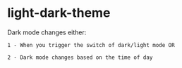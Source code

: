 # light-dark-theme

Dark mode changes either:

	1 - When you trigger the switch of dark/light mode OR
	
	2 - Dark mode changes based on the time of day
